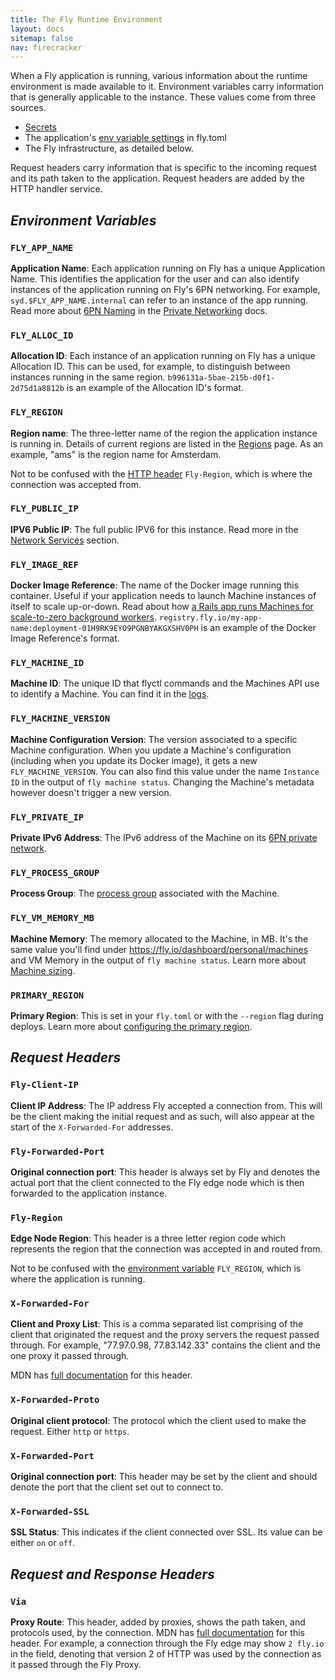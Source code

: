 ```yaml
---
title: The Fly Runtime Environment
layout: docs
sitemap: false
nav: firecracker
---
```


When a Fly application is running, various information about the runtime environment is made available to it. Environment variables carry information that is generally applicable to the instance. These values come from three sources.

* [Secrets](/docs/reference/secrets)
* The application's [env variable settings](/docs/reference/configuration/#the-env-variables-section) in fly.toml
* The Fly infrastructure, as detailed below.

Request headers carry information that is specific to the incoming request and its path taken to the application. Request headers are added by the HTTP handler service.

## _Environment Variables_

### `FLY_APP_NAME`
**Application Name**: Each application running on Fly has a unique Application Name. This identifies the application for the user and can also identify instances of the application running on Fly's 6PN networking. For example, `syd.$FLY_APP_NAME.internal` can refer to an instance of the app running. Read more about [6PN Naming](/docs/networking/private-networking/#fly-io-internal-addresses) in the [Private Networking](/docs/networking/private-networking/) docs.

### `FLY_ALLOC_ID`
**Allocation ID**: Each instance of an application running on Fly has a unique Allocation ID. This can be used, for example, to distinguish between instances running in the same region. `b996131a-5bae-215b-d0f1-2d75d1a8812b` is an example of the Allocation ID's format.

### `FLY_REGION`
**Region name**: The three-letter name of the region the application instance is running in. Details of current regions are listed in the [Regions](/docs/regions/) page. As an example, "ams" is the region name for Amsterdam.

Not to be confused with the [HTTP header](/docs/reference/runtime-environment/#fly-region) `Fly-Region`, which is where the connection was accepted from.

### `FLY_PUBLIC_IP`
**IPV6 Public IP**: The full public IPV6 for this instance. Read more in the [Network Services](/docs/networking/services/) section.

### `FLY_IMAGE_REF`
**Docker Image Reference**: The name of the Docker image running this container. Useful if your application needs to launch Machine instances of itself to scale up-or-down. Read about how [a Rails app runs Machines for scale-to-zero background workers](https://fly.io/ruby-dispatch/rails-background-jobs-with-fly-machines/). `registry.fly.io/my-app-name:deployment-01H9RK9EYO9PGNBYAKGXSHV0PH` is an example of the Docker Image Reference's format.

### `FLY_MACHINE_ID`
**Machine ID**: The unique ID that flyctl commands and the Machines API use to identify a Machine. You can find it in the [logs](/docs/flyctl/logs/).

### `FLY_MACHINE_VERSION`
**Machine Configuration Version**: The version associated to a specific Machine configuration. When you update a Machine's configuration (including when you update its Docker image), it gets a new `FLY_MACHINE_VERSION`. You can also find this value under the name `Instance ID` in the output of `fly machine status`. Changing the Machine's metadata however doesn't trigger a new version.

### `FLY_PRIVATE_IP`
**Private IPv6 Address**: The IPv6 address of the Machine on its [6PN private network](/docs/networking/private-networking/).

### `FLY_PROCESS_GROUP`
**Process Group**: The [process group](/docs/apps/processes) associated with the Machine. 

### `FLY_VM_MEMORY_MB`
**Machine Memory**: The memory allocated to the Machine, in MB. It's the same value you'll find under https://fly.io/dashboard/personal/machines and VM Memory in the output of `fly machine status`. Learn more about [Machine sizing](/docs/machines/guides-examples/machine-sizing/).

### `PRIMARY_REGION`
**Primary Region**: This is set in your `fly.toml` or with the `--region` flag during deploys. Learn more about [configuring the primary region](/docs/reference/configuration/#primary-region).
 
## _Request Headers_

### `Fly-Client-IP`
**Client IP Address**: The IP address Fly accepted a connection from. This will be the client making the initial request and as such, will also appear at the start of the `X-Forwarded-For` addresses. 

### `Fly-Forwarded-Port`
**Original connection port**: This header is always set by Fly and denotes the actual port that the client connected to the Fly edge node which is then forwarded to the application instance.

### `Fly-Region`
**Edge Node Region**: This header is a three letter region code which represents the region that the connection was accepted in and routed from. 

Not to be confused with the [environment variable](/docs/reference/runtime-environment/#fly_region) `FLY_REGION`, which is where the application is running.

### `X-Forwarded-For`
**Client and Proxy List**: This is a comma separated list comprising of the client that originated the request and the proxy servers the request passed through. For example, "77.97.0.98, 77.83.142.33" contains the client and the one proxy it passed through.

MDN has [full documentation](https://developer.mozilla.org/en-US/docs/Web/HTTP/Headers/X-Forwarded-For) for this header.

### `X-Forwarded-Proto`
**Original client protocol**: The protocol which the client used to make the request. Either `http` or `https`.

### `X-Forwarded-Port`
**Original connection port**: This header may be set by the client and should denote the port that the client set out to connect to.

### `X-Forwarded-SSL`
**SSL Status**: This indicates if the client connected over SSL. Its value can be either `on` or `off`. 

## _Request and Response Headers_

### `Via`
**Proxy Route**: This header, added by proxies, shows the path taken, and protocols used, by the connection. MDN has [full documentation](https://developer.mozilla.org/en-US/docs/Web/HTTP/Headers/Via) for this header. For example, a connection through the Fly edge may show `2 fly.io` in the field, denoting that version 2 of HTTP was used by the connection as it passed through the Fly Proxy.







